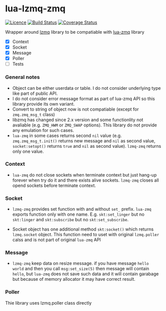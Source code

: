 # lua-lzmq-zmq
[![Licence](http://img.shields.io/badge/Licence-MIT-brightgreen.svg)](LICENSE)
[![Build Status](https://travis-ci.org/moteus/lua-lzmq-zmq.svg?branch=master)](https://travis-ci.org/moteus/lua-lzmq-zmq)
[![Coverage Status](https://coveralls.io/repos/github/moteus/lua-lzmq-zmq/badge.svg)](https://coveralls.io/github/moteus/lua-lzmq-zmq)

Wrapper around [lzmq](https://github.com/zeromq/lzmq) library to be compatiable with [lua-zmq](https://github.com/Neopallium/lua-zmq) library

 * [x] Context
 * [x] Socket
 * [x] Message
 * [x] Poller
 * [ ] Tests

### General notes
* Object can be either userdata or table. I do not consider underlying type like part of public API.
* I do not consider error message format as part of lua-zmq API so this library provide its own variant.
* Convert to string of object now is not compatiable (except for `zmq.zmq_msg_t` class)
* libzmq has changed since 2.x version and some functionlity not avaliable (e.g. `ZMQ_HWM` or `ZMQ_SWAP` options).
This library do not provide any emulation for such cases.
* `lua-zmq` in some cases returns second `nil` value (e.g. `zmq.zmq_msg_t.init()` returns new message and `nil`
as second value, `socket:setopt()` returns `true` and `nil` as second value). `lzmq-zmq` returns only one value.

### Context
* `lua-zmq` do not close sockets when terminate context but just hang-up forever when try do it and there exists
alive sockets. `lzmq-zmq` closes all opend sockets before terminate context.

### Socket
* `lzmq-zmq` provides set function with and without `set_` prefix. `lua-zmq` exports function only with one name.
E.g. `skt:set_linger` but no `skt:linger` and `skt:subscribe` but no `skt:set_subscribe`.

* Socket object has one additional method `skt:socket()` which returns `lzmq.socket` object.
This function need to uset with original `lzmq.poller` calss and is not part of original `lua-zmq` API

### Message
* `lzmq-zmq` keep data on resize message. if you have message `hello world` and then you call 
`msg:set_size(5)` then message will contain `hello`, but `lua-zmq` does not save such data and it 
will contain garabage but because of memory allocator it may have correct result.

### Poller
Thie library uses lzmq.poller class directly
